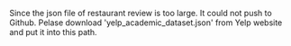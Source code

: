 Since the json file of restaurant review is too large. It could not push to Github. Pelase download 'yelp_academic_dataset.json' from Yelp website and put it into this path.
	